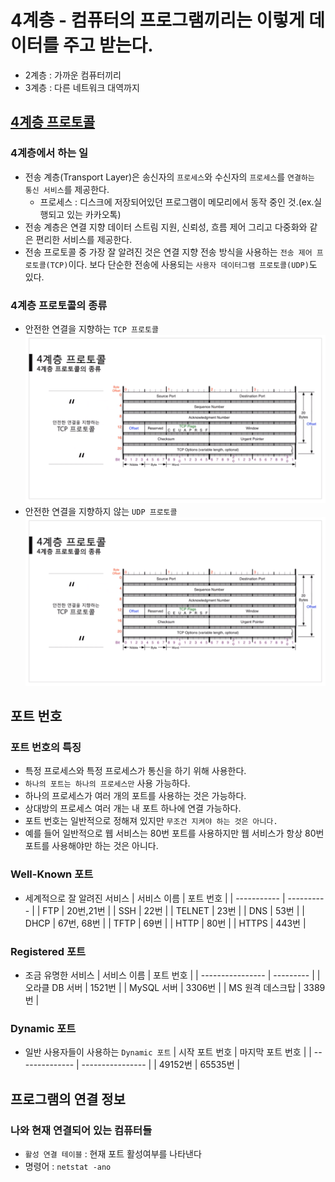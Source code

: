 # 4계층 - 컴퓨터의 프로그램끼리는 이렇게 데이터를 주고 받는다.

- 2계층 : 가까운 컴퓨터끼리
- 3계층 : 다른 네트워크 대역까지

## [4계층 프로토콜](https://youtu.be/tG0ldt4sBzY?list=PL0d8NnikouEWcF1jJueLdjRIC4HsUlULi)

### 4계층에서 하는 일

- 전송 계층(Transport Layer)은 송신자의 `프로세스`와 수신자의 `프로세스`를 `연결하는 통신 서비스`를 제공한다.
  - 프로세스 : 디스크에 저장되어있던 프로그램이 메모리에서 동작 중인 것.(ex.실행되고 있는 카카오톡)
- 전송 계층은 연결 지향 데이터 스트림 지원, 신뢰성, 흐름 제어 그리고 다중화와 같은 편리한 서비스를 제공한다.
- 전송 프로토콜 중 가장 잘 알려진 것은 연결 지향 전송 방식을 사용하는 `전송 제어 프로토콜(TCP)`이다. 보다 단순한 전송에 사용되는 `사용자 데이터그램 프로토콜(UDP)`도 있다.

### 4계층 프로토콜의 종류

- 안전한 연결을 지향하는 `TCP 프로토콜`
  ![img](./images/07/TCP.png)
- 안전한 연결을 지향하지 않는 `UDP 프로토콜`
  ![img](./images/07/TCP.png)

## 포트 번호

### 포트 번호의 특징

- 특정 프로세스와 특정 프로세스가 통신을 하기 위해 사용한다.
- `하나의 포트는 하나의 프로세스만` 사용 가능하다.
- 하나의 프로세스가 여러 개의 포트를 사용하는 것은 가능하다.
- 상대방의 프로세스 여러 개는 내 포트 하나에 연결 가능하다.
- 포트 번호는 일반적으로 정해져 있지만 `무조건 지켜야 하는 것은 아니다.`
- 예를 들어 일반적으로 웹 서비스는 80번 포트를 사용하지만 웹 서비스가 항상 80번 포트를 사용해야만 하는 것은 아니다.

### Well-Known 포트

- 세계적으로 잘 알려진 서비스
  | 서비스 이름 | 포트 번호 |
  | ----------- | ---------- |
  | FTP | 20번,21번 |
  | SSH | 22번 |
  | TELNET | 23번 |
  | DNS | 53번 |
  | DHCP | 67번, 68번 |
  | TFTP | 69번 |
  | HTTP | 80번 |
  | HTTPS | 443번 |

### Registered 포트

- 조금 유명한 서비스
  | 서비스 이름 | 포트 번호 |
  | ---------------- | --------- |
  | 오라클 DB 서버 | 1521번 |
  | MySQL 서버 | 3306번 |
  | MS 원격 데스크탑 | 3389번 |

### Dynamic 포트

- 일반 사용자들이 사용하는 `Dynamic 포트`
  | 시작 포트 번호 | 마지막 포트 번호 |
  | -------------- | ---------------- |
  | 49152번 | 65535번 |

## 프로그램의 연결 정보

### 나와 현재 연결되어 있는 컴퓨터들

- `활성 연결 테이블` : 현재 포트 활성여부를 나타낸다
- 명령어 : `netstat -ano`
